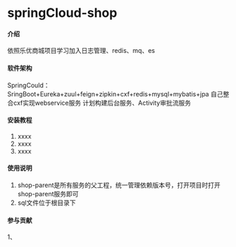 # springCloud-shop

#### 介绍
依照乐优商城项目学习加入日志管理、redis、mq、es

#### 软件架构
SpringCould：SringBoot+Eureka+zuul+feign+zipkin+cxf+redis+mysql+mybatis+jpa
自己整合cxf实现webservice服务
计划构建后台服务、Activity审批流服务

#### 安装教程

1. xxxx
2. xxxx
3. xxxx

#### 使用说明

1. shop-parent是所有服务的父工程，统一管理依赖版本号，打开项目时打开shop-parent服务即可
2. sql文件位于根目录下

#### 参与贡献

1、
